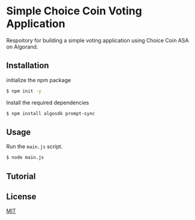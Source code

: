 # Simple Choice Coin Voting Application

Respoitory for building a simple voting application using Choice Coin ASA on Algorand.

## Installation

initialize the npm package

```sh
$ npm init -y
```

Install the required dependencies

```sh
$ npm install algosdk prompt-sync
```

## Usage

Run the `main.js` script.

```sh
$ node main.js
```

## Tutorial

## License

[MIT](https://choosealicense.com/licenses/mit/)
